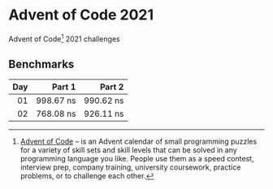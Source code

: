 # Advent of Code 2021

Advent of Code[^aoc] 2021 challenges

## Benchmarks

| Day |      Part 1 |     Part 2 |
| --: | ----------: | ---------: |
|  01 | 998.67 ns | 990.62 ns |
|  02 | 768.08 ns | 926.11 ns |

[^aoc]: [Advent of Code][aoc] – is an Advent calendar of small programming puzzles for a variety of skill sets and skill levels that can be solved in any programming language you like. People use them as a speed contest, interview prep, company training, university coursework, practice problems, or to challenge each other.

[aoc]: https://adventofcode.com

